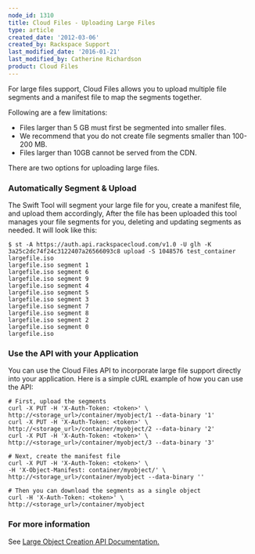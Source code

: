 ```yaml
---
node_id: 1310
title: Cloud Files - Uploading Large Files
type: article
created_date: '2012-03-06'
created_by: Rackspace Support
last_modified_date: '2016-01-21'
last_modified_by: Catherine Richardson
product: Cloud Files
---
```


For large files support, Cloud Files allows you to upload multiple file
segments and a manifest file to map the segments together.

Following are a few limitations:

-   Files larger than 5 GB must first be segmented into smaller files.
-   We recommend that you do not create file segments smaller than
    100-200 MB.
-   Files larger than 10GB cannot be served from the CDN.

There are two options for uploading large files.

### Automatically Segment & Upload

<div>

The Swift Tool will segment your large file for you, create a manifest
file, and upload them accordingly,  After the file has been uploaded
this tool manages your file segments for you, deleting and updating
segments as needed.  It will look like this:

</div>

    $ st -A https://auth.api.rackspacecloud.com/v1.0 -U glh -K 3a25c2dc74f24c3122407a26566093c8 upload -S 1048576 test_container largefile.iso
    largefile.iso segment 1
    largefile.iso segment 6
    largefile.iso segment 9
    largefile.iso segment 4
    largefile.iso segment 5
    largefile.iso segment 3
    largefile.iso segment 7
    largefile.iso segment 8
    largefile.iso segment 2
    largefile.iso segment 0
    largefile.iso

### Use the API with your Application

You can use the Cloud Files API to incorporate large file support
directly into your application. Here is a simple cURL example of how you
can use the API:

    # First, upload the segments
    curl -X PUT -H 'X-Auth-Token: <token>' \     http://<storage_url>/container/myobject/1 --data-binary '1'
    curl -X PUT -H 'X-Auth-Token: <token>' \     http://<storage_url>/container/myobject/2 --data-binary '2'
    curl -X PUT -H 'X-Auth-Token: <token>' \     http://<storage_url>/container/myobject/3 --data-binary '3'

    # Next, create the manifest file
    curl -X PUT -H 'X-Auth-Token: <token>' \
    -H 'X-Object-Manifest: container/myobject/' \     http://<storage_url>/container/myobject --data-binary ''

    # Then you can download the segments as a single object
    curl -H 'X-Auth-Token: <token>' \
    http://<storage_url>/container/myobject

### For more information

See [Large Object Creation API
Documentation.](https://developer.rackspace.com/docs/cloud-files/v1/developer-guide/#creating-large-objects)

